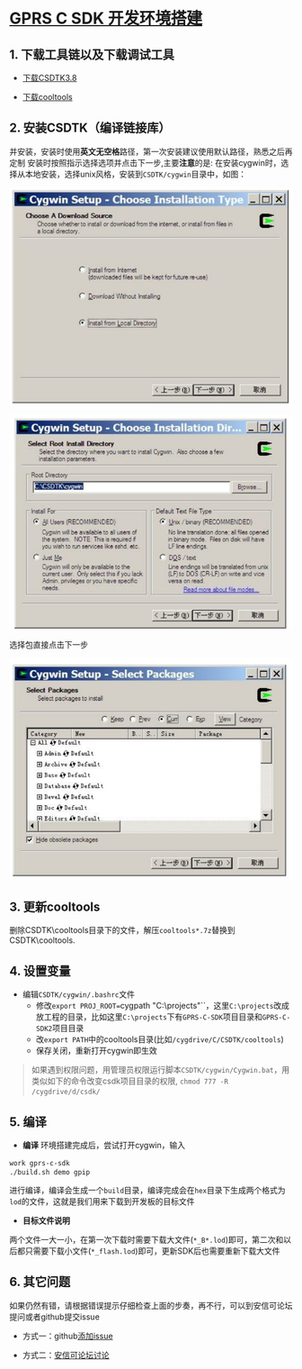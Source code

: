 [GPRS C SDK 开发环境搭建](https://github.com/Ai-Thinker-Open/GPRS-C-SDK/blob/master/doc/compile_environment_zh-cn.md)
====

## 1. 下载工具链以及下载调试工具

* [下载CSDTK3.8](http://otge8q9ud.bkt.clouddn.com/CSDTK3.8_Cygwin1.5.25_Svn_1.5.4_Full_Setup.exe)

* [下载cooltools](http://otge8q9ud.bkt.clouddn.com/cooltools-win32_custom-2017-11-01-16-20-d9846481.7z)

## 2. 安装CSDTK（编译链接库）

并安装，安装时使用**英文无空格**路径，第一次安装建议使用默认路径，熟悉之后再定制
安装时按照指示选择选项并点击<kbd>下一步</kbd>,主要**注意**的是:
在安装cygwin时，选择从本地安装，选择unix风格，安装到`CSDTK/cygwin`目录中，如图：

![](./assets/cygwin_install.png)

![](./assets/cygwin_install2.png)

选择包直接点击下一步

![](./assets/cygwin_install3.png)

## 3. 更新cooltools

删除CSDTK\cooltools目录下的文件，解压`cooltools*.7z`替换到CSDTK\cooltools.

## 4. 设置变量

* 编辑`CSDTK/cygwin/.bashrc`文件
  * 修改`export PROJ_ROOT=`cygpath "C:\projects"``，这里`C:\projects`改成放工程的目录，比如这里`C:\projects`下有`GPRS-C-SDK`项目目录和`GPRS-C-SDK2`项目目录
  * 改`export PATH`中的cooltools目录(比如`/cygdrive/C/CSDTK/cooltools`)
  * 保存关闭，重新打开cygwin即生效

> 如果遇到权限问题，用管理员权限运行脚本`CSDTK/cygwin/Cygwin.bat`，用类似如下的命令改变csdk项目目录的权限, `chmod 777 -R /cygdrive/d/csdk/`


## 5. 编译

* **编译**
环境搭建完成后，尝试打开cygwin，输入
```
work gprs-c-sdk
./build.sh demo gpip
```
进行编译，编译会生成一个`build`目录，编译完成会在`hex`目录下生成两个格式为`lod`的文件，这就是我们用来下载到开发板的目标文件

* **目标文件说明** 

两个文件一大一小，在第一次下载时需要下载大文件(`*_B*.lod`)即可，第二次和以后都只需要下载小文件(`*_flash.lod`)即可，更新SDK后也需要重新下载大文件

## 6. 其它问题

如果仍然有错，请根据错误提示仔细检查上面的步奏，再不行，可以到安信可论坛提问或者github提交issue

* 方式一：github[添加issue](https://github.com/Ai-Thinker-Open/GPRS-C-SDK/issues/new)

* 方式二：[安信可论坛讨论](http://bbs.ai-thinker.com/forum.php?mod=forumdisplay&fid=37)
